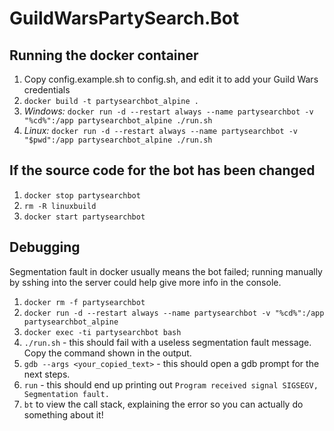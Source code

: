 # GuildWarsPartySearch.Bot

## Running the docker container

1. Copy config.example.sh to config.sh, and edit it to add your Guild Wars credentials
2. `docker build -t partysearchbot_alpine .`
3. *Windows:* `docker run -d --restart always --name partysearchbot -v "%cd%":/app partysearchbot_alpine ./run.sh`
3. *Linux:* `docker run -d --restart always --name partysearchbot -v "$pwd":/app partysearchbot_alpine ./run.sh`

## If the source code for the bot has been changed

1. `docker stop partysearchbot`
2. `rm -R linuxbuild`
3. `docker start partysearchbot`

## Debugging

Segmentation fault in docker usually means the bot failed; running manually by sshing into the server could help give more info in the console.
1. `docker rm -f partysearchbot`
2. `docker run -d --restart always --name partysearchbot -v "%cd%":/app partysearchbot_alpine`
3. `docker exec -ti partysearchbot bash`
4. `./run.sh` - this should fail with a useless segmentation fault message. Copy the command shown in the output.
5. `gdb --args <your_copied_text>` - this should open a gdb prompt for the next steps.
6. `run` - this should end up printing out `Program received signal SIGSEGV, Segmentation fault.`
6. `bt` to view the call stack, explaining the error so you can actually do something about it!